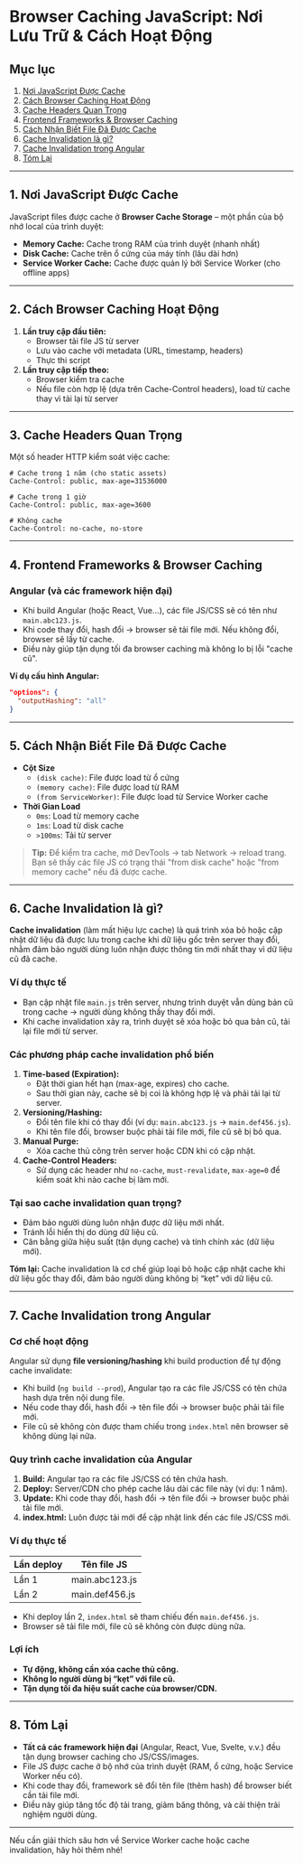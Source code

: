 # Browser Caching JavaScript: Nơi Lưu Trữ & Cách Hoạt Động

## Mục lục
1. [Nơi JavaScript Được Cache](#1-noi-javascript-duoc-cache)
2. [Cách Browser Caching Hoạt Động](#2-cach-browser-caching-hoat-dong)
3. [Cache Headers Quan Trọng](#3-cache-headers-quan-trong)
4. [Frontend Frameworks & Browser Caching](#4-frontend-frameworks--browser-caching)
5. [Cách Nhận Biết File Đã Được Cache](#5-cach-nhan-biet-file-da-duoc-cache)
6. [Cache Invalidation là gì?](#6-cache-invalidation-la-gi)
7. [Cache Invalidation trong Angular](#7-cache-invalidation-trong-angular)
8. [Tóm Lại](#8-tom-lai)

---

## 1. Nơi JavaScript Được Cache

JavaScript files được cache ở **Browser Cache Storage** – một phần của bộ nhớ local của trình duyệt:

- **Memory Cache:** Cache trong RAM của trình duyệt (nhanh nhất)
- **Disk Cache:** Cache trên ổ cứng của máy tính (lâu dài hơn)
- **Service Worker Cache:** Cache được quản lý bởi Service Worker (cho offline apps)

---

## 2. Cách Browser Caching Hoạt Động

1. **Lần truy cập đầu tiên:**
   - Browser tải file JS từ server
   - Lưu vào cache với metadata (URL, timestamp, headers)
   - Thực thi script
2. **Lần truy cập tiếp theo:**
   - Browser kiểm tra cache
   - Nếu file còn hợp lệ (dựa trên Cache-Control headers), load từ cache thay vì tải lại từ server

---

## 3. Cache Headers Quan Trọng

Một số header HTTP kiểm soát việc cache:

```http
# Cache trong 1 năm (cho static assets)
Cache-Control: public, max-age=31536000

# Cache trong 1 giờ
Cache-Control: public, max-age=3600

# Không cache
Cache-Control: no-cache, no-store
```

---

## 4. Frontend Frameworks & Browser Caching

### Angular (và các framework hiện đại)

- Khi build Angular (hoặc React, Vue...), các file JS/CSS sẽ có tên như `main.abc123.js`.
- Khi code thay đổi, hash đổi → browser sẽ tải file mới. Nếu không đổi, browser sẽ lấy từ cache.
- Điều này giúp tận dụng tối đa browser caching mà không lo bị lỗi "cache cũ".

**Ví dụ cấu hình Angular:**
```json
"options": {
  "outputHashing": "all"
}
```

---

## 5. Cách Nhận Biết File Đã Được Cache

- **Cột Size**
  - `(disk cache)`: File được load từ ổ cứng
  - `(memory cache)`: File được load từ RAM
  - `(from ServiceWorker)`: File được load từ Service Worker cache
- **Thời Gian Load**
  - `0ms`: Load từ memory cache
  - `1ms`: Load từ disk cache
  - `>100ms`: Tải từ server

> **Tip:**
> Để kiểm tra cache, mở DevTools → tab Network → reload trang. Bạn sẽ thấy các file JS có trạng thái "from disk cache" hoặc "from memory cache" nếu đã được cache.

---

## 6. Cache Invalidation là gì?

**Cache invalidation** (làm mất hiệu lực cache) là quá trình xóa bỏ hoặc cập nhật dữ liệu đã được lưu trong cache khi dữ liệu gốc trên server thay đổi, nhằm đảm bảo người dùng luôn nhận được thông tin mới nhất thay vì dữ liệu cũ đã cache.

### Ví dụ thực tế
- Bạn cập nhật file `main.js` trên server, nhưng trình duyệt vẫn dùng bản cũ trong cache → người dùng không thấy thay đổi mới.
- Khi cache invalidation xảy ra, trình duyệt sẽ xóa hoặc bỏ qua bản cũ, tải lại file mới từ server.

### Các phương pháp cache invalidation phổ biến
1. **Time-based (Expiration):**
   - Đặt thời gian hết hạn (max-age, expires) cho cache.
   - Sau thời gian này, cache sẽ bị coi là không hợp lệ và phải tải lại từ server.
2. **Versioning/Hashing:**
   - Đổi tên file khi có thay đổi (ví dụ: `main.abc123.js` → `main.def456.js`).
   - Khi tên file đổi, browser buộc phải tải file mới, file cũ sẽ bị bỏ qua.
3. **Manual Purge:**
   - Xóa cache thủ công trên server hoặc CDN khi có cập nhật.
4. **Cache-Control Headers:**
   - Sử dụng các header như `no-cache`, `must-revalidate`, `max-age=0` để kiểm soát khi nào cache bị làm mới.

### Tại sao cache invalidation quan trọng?
- Đảm bảo người dùng luôn nhận được dữ liệu mới nhất.
- Tránh lỗi hiển thị do dùng dữ liệu cũ.
- Cân bằng giữa hiệu suất (tận dụng cache) và tính chính xác (dữ liệu mới).

**Tóm lại:**
Cache invalidation là cơ chế giúp loại bỏ hoặc cập nhật cache khi dữ liệu gốc thay đổi, đảm bảo người dùng không bị “kẹt” với dữ liệu cũ.

---

## 7. Cache Invalidation trong Angular

### Cơ chế hoạt động

Angular sử dụng **file versioning/hashing** khi build production để tự động cache invalidate:

- Khi build (`ng build --prod`), Angular tạo ra các file JS/CSS có tên chứa hash dựa trên nội dung file.
- Nếu code thay đổi, hash đổi → tên file đổi → browser buộc phải tải file mới.
- File cũ sẽ không còn được tham chiếu trong `index.html` nên browser sẽ không dùng lại nữa.

### Quy trình cache invalidation của Angular

1. **Build:** Angular tạo ra các file JS/CSS có tên chứa hash.
2. **Deploy:** Server/CDN cho phép cache lâu dài các file này (ví dụ: 1 năm).
3. **Update:** Khi code thay đổi, hash đổi → tên file đổi → browser buộc phải tải file mới.
4. **index.html:** Luôn được tải mới để cập nhật link đến các file JS/CSS mới.

### Ví dụ thực tế

| Lần deploy | Tên file JS           |
|------------|----------------------|
| Lần 1      | main.abc123.js       |
| Lần 2      | main.def456.js       |

- Khi deploy lần 2, `index.html` sẽ tham chiếu đến `main.def456.js`.
- Browser sẽ tải file mới, file cũ sẽ không còn được dùng nữa.

### Lợi ích
- **Tự động, không cần xóa cache thủ công.**
- **Không lo người dùng bị “kẹt” với file cũ.**
- **Tận dụng tối đa hiệu suất cache của browser/CDN.**

---

## 8. Tóm Lại

- **Tất cả các framework hiện đại** (Angular, React, Vue, Svelte, v.v.) đều tận dụng browser caching cho JS/CSS/images.
- File JS được cache ở bộ nhớ của trình duyệt (RAM, ổ cứng, hoặc Service Worker nếu có).
- Khi code thay đổi, framework sẽ đổi tên file (thêm hash) để browser biết cần tải file mới.
- Điều này giúp tăng tốc độ tải trang, giảm băng thông, và cải thiện trải nghiệm người dùng.

---

Nếu cần giải thích sâu hơn về Service Worker cache hoặc cache invalidation, hãy hỏi thêm nhé!